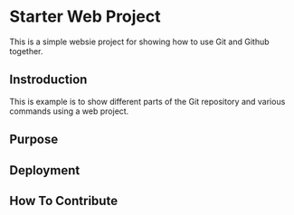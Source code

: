 # Starter Web Project

This is a simple websie project for showing how to use Git and Github together.

## Instroduction

This is example is to show different parts of the Git repository and various commands using a web project.

## Purpose

## Deployment

## How To Contribute
